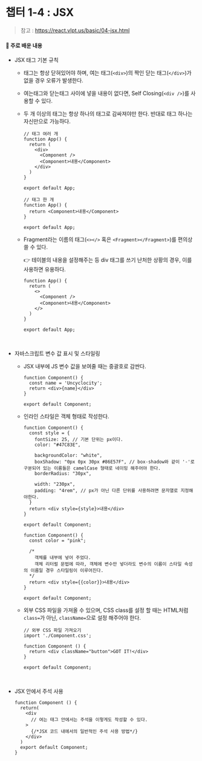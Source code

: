 # 챕터 1-4 : JSX

> 참고 : https://react.vlpt.us/basic/04-jsx.html

#### 📕 주로 배운 내용

- JSX 태그 기본 규칙

  - 태그는 항상 닫혀있어야 하며, 여는 태그(`<div>`)의 짝인 닫는 태그(`</div>`)가 없을 경우 오류가 발생한다.
  - 여는태그와 닫는태그 사이에 넣을 내용이 없다면, Self Closing(`<div />`)를 사용할 수 있다.
  - 두 개 이상의 태그는 항상 하나의 태그로 감싸져야만 한다. 반대로 태그 하나는 자신만으로 가능하다.

    ```
    // 태그 여러 개
    function App() {
      return (
        <div>
          <Component />
          <Component>내용</Component>
        </div>
      )
    }

    export default App;
    ```

    ```
    // 태그 한 개
    function App() {
      return <Component>내용</Component>
    }

    export default App;
    ```

  - Fragment라는 이름의 태그(`<></>` 혹은 `<Fragment></Fragment>`)를 편의상 쓸 수 있다.

    👉 테이블의 내용을 설정해주는 등 div 태그를 쓰기 난처한 상황의 경우, 이를 사용하면 유용하다.

    ```
    function App() {
      return (
        <>
          <Component />
          <Component>내용</Component>
        </>
      )
    }

    export default App;
    ```

  <br>

- 자바스크립트 변수 값 표시 및 스타일링

  - JSX 내부에 JS 변수 값을 보여줄 때는 중괄호로 감싼다.

    ```
    function Component() {
      const name = 'Uncyclocity';
      return <div>{name}</div>
    }

    export default Component;
    ```

  - 인라인 스타일은 객체 형태로 작성한다.

    ```
    function Component() {
      const style = {
        fontSize: 25, // 기본 단위는 px이다.
        color: "#47C83E",

        backgroundColor: "white",
        boxShadow: "0px 0px 30px #86E57F", // box-shadow와 같이 '-'로 구분되어 있는 이름들은 camelCase 형태로 네이밍 해주어야 한다.
        borderRadius: "30px",

        width: "230px",
        padding: "4rem", // px가 아닌 다른 단위를 사용하려면 문자열로 지정해야한다.
      }
      return <div style={style}>내용</div>
    }

    export default Component;
    ```

    ```
    function Component() {
      const color = "pink";

      /*
        객체를 내부에 넣어 주었다.
        객체 리터럴 문법에 따라, 객체에 변수만 넣더라도 변수의 이름이 스타일 속성의 이름일 경우 스타일링이 이루어진다.
      */
      return <div style={{color}}>내용</div>
    }

    export default Component;
    ```

  - 외부 CSS 파일을 가져올 수 있으며, CSS class를 설정 할 때는 HTML처럼 `class=`가 아닌, `className=`으로 설정 해주어야 한다.

    ```
    // 외부 CSS 파일 가져오기
    import './Component.css';

    function Component () {
      return <div className="button">GOT IT!</div>
    }

    export default Component;
    ```

  <br>

- JSX 안에서 주석 사용

  ```
  function Component () {
    return(
      <div
        // 여는 태그 안에서는 주석을 이렇게도 작성할 수 있다.
      >
        {/*JSX 코드 내에서의 일반적인 주석 사용 방법*/}
      </div>
    )
    export default Component;
  }
  ```
